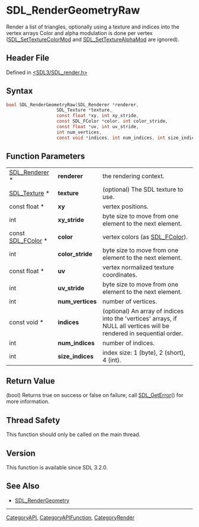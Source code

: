 # SDL_RenderGeometryRaw

Render a list of triangles, optionally using a texture and indices into the vertex arrays Color and alpha modulation is done per vertex ([SDL_SetTextureColorMod](SDL_SetTextureColorMod) and [SDL_SetTextureAlphaMod](SDL_SetTextureAlphaMod) are ignored).

## Header File

Defined in [<SDL3/SDL_render.h>](https://github.com/libsdl-org/SDL/blob/main/include/SDL3/SDL_render.h)

## Syntax

```c
bool SDL_RenderGeometryRaw(SDL_Renderer *renderer,
                   SDL_Texture *texture,
                   const float *xy, int xy_stride,
                   const SDL_FColor *color, int color_stride,
                   const float *uv, int uv_stride,
                   int num_vertices,
                   const void *indices, int num_indices, int size_indices);
```

## Function Parameters

|                                  |                  |                                                                                                                       |
| -------------------------------- | ---------------- | --------------------------------------------------------------------------------------------------------------------- |
| [SDL_Renderer](SDL_Renderer) *   | **renderer**     | the rendering context.                                                                                                |
| [SDL_Texture](SDL_Texture) *     | **texture**      | (optional) The SDL texture to use.                                                                                    |
| const float *                    | **xy**           | vertex positions.                                                                                                     |
| int                              | **xy_stride**    | byte size to move from one element to the next element.                                                               |
| const [SDL_FColor](SDL_FColor) * | **color**        | vertex colors (as [SDL_FColor](SDL_FColor)).                                                                          |
| int                              | **color_stride** | byte size to move from one element to the next element.                                                               |
| const float *                    | **uv**           | vertex normalized texture coordinates.                                                                                |
| int                              | **uv_stride**    | byte size to move from one element to the next element.                                                               |
| int                              | **num_vertices** | number of vertices.                                                                                                   |
| const void *                     | **indices**      | (optional) An array of indices into the 'vertices' arrays, if NULL all vertices will be rendered in sequential order. |
| int                              | **num_indices**  | number of indices.                                                                                                    |
| int                              | **size_indices** | index size: 1 (byte), 2 (short), 4 (int).                                                                             |

## Return Value

(bool) Returns true on success or false on failure; call
[SDL_GetError](SDL_GetError)() for more information.

## Thread Safety

This function should only be called on the main thread.

## Version

This function is available since SDL 3.2.0.

## See Also

- [SDL_RenderGeometry](SDL_RenderGeometry)

----
[CategoryAPI](CategoryAPI), [CategoryAPIFunction](CategoryAPIFunction), [CategoryRender](CategoryRender)

